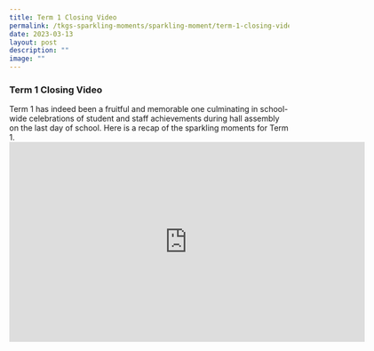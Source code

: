 ```yaml
---
title: Term 1 Closing Video
permalink: /tkgs-sparkling-moments/sparkling-moment/term-1-closing-video/
date: 2023-03-13
layout: post
description: ""
image: ""
---
```

<h3><strong>Term 1 Closing Video</strong></h3>
Term 1 has indeed been a fruitful and memorable one culminating in school-wide celebrations of student and staff achievements during hall assembly on the last day of school. Here is a recap of the sparkling moments for Term 1.

<center><iframe allowfullscreen="" allow="autoplay; fullscreen; picture-in-picture" frameborder="0" height="360" width="640" src="https://player.vimeo.com/video/817495074?h=6013261ee2"></iframe></center>